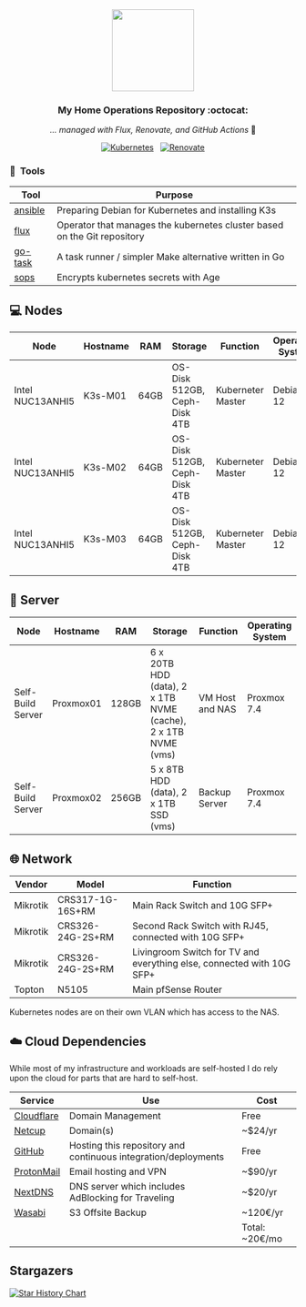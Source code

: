 <div align="center">

<img src="https://raw.githubusercontent.com/onedr0p/home-ops/main/docs/src/assets/logo.png" align="center" width="144px" height="144px"/>

### My Home Operations Repository :octocat:

_... managed with Flux, Renovate, and GitHub Actions_ 🤖

</div>

<div align="center">

[![Kubernetes](https://img.shields.io/badge/dynamic/yaml?url=https%3A%2F%2Fraw.githubusercontent.com%2Fdrag0n141%2Fhome-ops%2Fmaster%2Fkubernetes%2Fmain%2Fapps%2Fsystem%2Fsystem-upgrade-controller%2Fplans%2Fserver.yaml&query=spec.version&style=for-the-badge&logo=kubernetes&logoColor=white&label=%20)](https://k3s.io/)&nbsp;&nbsp;
[![Renovate](https://img.shields.io/github/actions/workflow/status/drag0n141/home-ops/renovate.yaml?branch=master&label=&logo=renovatebot&style=for-the-badge&color=blue)](https://github.com/drag0n141/home-ops/actions/workflows/renovate.yaml)

</div>


### :wrench:&nbsp; Tools

| Tool                                                               | Purpose                                                                  |
|--------------------------------------------------------------------|--------------------------------------------------------------------------|
| [ansible](https://www.ansible.com)                                 | Preparing Debian for Kubernetes and installing K3s                       |
| [flux](https://toolkit.fluxcd.io/)                                 | Operator that manages the kubernetes cluster based on the Git repository |
| [go-task](https://github.com/go-task/task)                         | A task runner / simpler Make alternative written in Go                   |
| [sops](https://github.com/mozilla/sops)                            | Encrypts kubernetes secrets with Age                                     |


## 💻 Nodes
| Node             | Hostname | RAM  | Storage                      | Function          | Operating System |
|------------------|----------|------|------------------------------|-------------------|------------------|
| Intel NUC13ANHI5 | K3s-M01  | 64GB | OS-Disk 512GB, Ceph-Disk 4TB | Kuberneter Master | Debian 12        |
| Intel NUC13ANHI5 | K3s-M02  | 64GB | OS-Disk 512GB, Ceph-Disk 4TB | Kuberneter Master | Debian 12        |
| Intel NUC13ANHI5 | K3s-M03  | 64GB | OS-Disk 512GB, Ceph-Disk 4TB | Kuberneter Master | Debian 12        |

## 💽 Server
| Node              | Hostname  | RAM   | Storage                                                       | Function        | Operating System |
|-------------------|-----------|-------|---------------------------------------------------------------|-----------------|------------------|
| Self-Build Server | Proxmox01 | 128GB | 6 x 20TB HDD (data), 2 x 1TB NVME (cache), 2 x 1TB NVME (vms) | VM Host and NAS | Proxmox 7.4      |
| Self-Build Server | Proxmox02 | 256GB | 5 x 8TB HDD (data), 2 x 1TB SSD (vms)                         | Backup Server   | Proxmox 7.4      |

## 🌐 Network

| Vendor   | Model                        | Function                                                              |
|----------|------------------------------|-----------------------------------------------------------------------|
| Mikrotik | CRS317-1G-16S+RM             | Main Rack Switch and 10G SFP+                                        |
| Mikrotik | CRS326-24G-2S+RM             | Second Rack Switch with RJ45, connected with 10G SFP+                 |
| Mikrotik | CRS326-24G-2S+RM             | Livingroom Switch for TV and everything else, connected with 10G SFP+ |
| Topton   | N5105                        | Main pfSense Router                                                   |

Kubernetes nodes are on their own VLAN which has access to the NAS.

## ☁️ Cloud Dependencies

While most of my infrastructure and workloads are self-hosted I do rely upon the cloud for parts that are hard to self-host.

| Service                                                               | Use                                                                | Cost           |
|-----------------------------------------------------------------------|--------------------------------------------------------------------|----------------|
| [Cloudflare](https://www.cloudflare.com/)                             | Domain Management                                                  | Free           |
| [Netcup](https://netcup.eu/)                                          | Domain(s)                                                          | ~$24/yr        |
| [GitHub](https://github.com/)                                         | Hosting this repository and continuous integration/deployments     | Free           |
| [ProtonMail](https://proton.me/)                                      | Email hosting and VPN                                              | ~$90/yr        |
| [NextDNS](https://nextdns.io/)                                        | DNS server which includes AdBlocking for Traveling                 | ~$20/yr        |
| [Wasabi](https://wasabi.com/)                                         | S3 Offsite Backup                                                  | ~120€/yr       |                                                  
|                                                                       |                                                                    | Total: ~20€/mo |

## Stargazers

[![Star History Chart](https://api.star-history.com/svg?repos=drag0n141/home-ops&type=Date)](https://star-history.com/#drag0n141/home-ops&Date)
